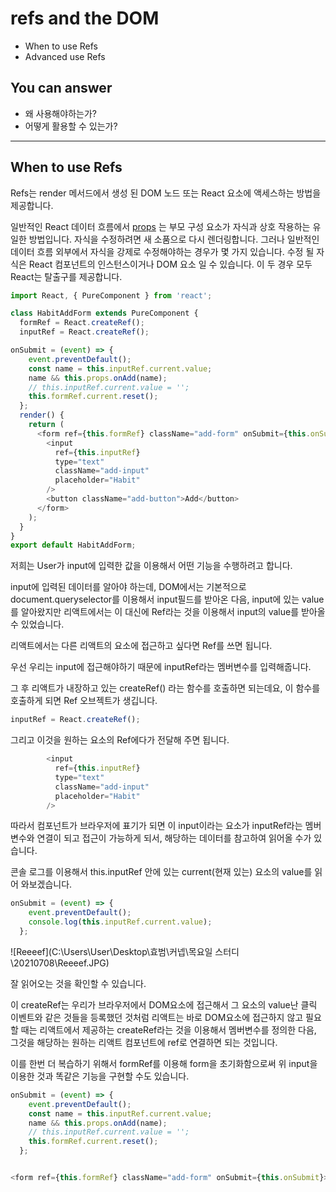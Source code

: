 # refs and the DOM



- When to use Refs
- Advanced use Refs



## You can answer

- 왜 사용해야하는가?
- 어떻게 활용할 수 있는가?

---



## When to use Refs

Refs는 render 메서드에서 생성 된 DOM 노드 또는 React 요소에 액세스하는 방법을 제공합니다.



일반적인 React 데이터 흐름에서 [props](https://reactjs.org/docs/components-and-props.html) 는 부모 구성 요소가 자식과 상호 작용하는 유일한 방법입니다. 자식을 수정하려면 새 소품으로 다시 렌더링합니다. 그러나 일반적인 데이터 흐름 외부에서 자식을 강제로 수정해야하는 경우가 몇 가지 있습니다. 수정 될 자식은 React 컴포넌트의 인스턴스이거나 DOM 요소 일 수 있습니다. 이 두 경우 모두 React는 탈출구를 제공합니다.



```javascript
import React, { PureComponent } from 'react';

class HabitAddForm extends PureComponent {
  formRef = React.createRef();
  inputRef = React.createRef();

onSubmit = (event) => {
    event.preventDefault();
    const name = this.inputRef.current.value;
    name && this.props.onAdd(name);
    // this.inputRef.current.value = '';
    this.formRef.current.reset();
  };
  render() {
    return (
      <form ref={this.formRef} className="add-form" onSubmit={this.onSubmit}>
        <input
          ref={this.inputRef}
          type="text"
          className="add-input"
          placeholder="Habit"
        />
        <button className="add-button">Add</button>
      </form>
    );
  }
}
export default HabitAddForm;

```

저희는 User가 input에 입력한 값을 이용해서 어떤 기능을 수행하려고 합니다. 

input에 입력된 데이터를 알아야 하는데, DOM에서는 기본적으로 document.queryselector를 이용해서 input필드를 받아온 다음, input에 있는 value를 알아왔지만 리액트에서는 이 대신에 Ref라는 것을 이용해서 input의 value를 받아올 수 있었습니다.



리액트에서는 다른 리액트의 요소에 접근하고 싶다면 Ref를 쓰면 됩니다. 

우선 우리는 input에 접근해야하기 때문에 inputRef라는 멤버변수를 입력해줍니다. 

그 후 리액트가 내장하고 있는 createRef() 라는 함수를 호출하면 되는데요, 이 함수를 호출하게 되면 Ref 오브젝트가 생깁니다. 



```javascript
inputRef = React.createRef();
```

그리고 이것을 원하는 요소의 Ref에다가 전달해 주면 됩니다.



```javascript
		<input
          ref={this.inputRef}
          type="text"
          className="add-input"
          placeholder="Habit"
        />
```



따라서 컴포넌트가 브라우저에 표기가 되면 이 input이라는 요소가 inputRef라는 멤버변수와 연결이 되고 접근이 가능하게 되서, 해당하는 데이터를 참고하여 읽어올 수가 있습니다. 

콘솔 로그를 이용해서 this.inputRef 안에 있는 current(현재 있는) 요소의 value를 읽어 와보겠습니다.

```javascript
onSubmit = (event) => {
    event.preventDefault();
    console.log(this.inputRef.current.value);
  };
```

![Reeeef](C:\Users\User\Desktop\효범\커넵\목요일 스터디\20210708\Reeeef.JPG)

잘 읽어오는 것을 확인할 수 있습니다.



이 createRef는 우리가 브라우저에서 DOM요소에 접근해서 그 요소의 value난 클릭 이벤트와 같은 것들을 등록했던 것처럼 리액트는 바로 DOM요소에 접근하지 않고 필요할 때는 리액트에서 제공하는 createRef라는 것을 이용해서 멤버변수를 정의한 다음, 그것을 해당하는 원하는 리액트 컴포넌트에 ref로 연결하면 되는 것입니다.



이를 한번 더 복습하기 위해서 formRef를 이용해 form을 초기화함으로써 위 input을 이용한 것과 똑같은 기능을 구현할 수도 있습니다. 



```javascript
onSubmit = (event) => {
    event.preventDefault();
    const name = this.inputRef.current.value;
    name && this.props.onAdd(name);
    // this.inputRef.current.value = '';
    this.formRef.current.reset();
  };


<form ref={this.formRef} className="add-form" onSubmit={this.onSubmit}>
```

